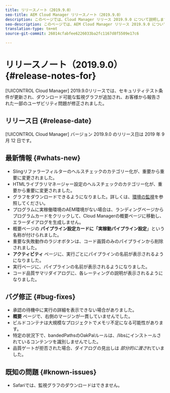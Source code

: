 ```yaml
---
title: リリースノート（2019.9.0）
seo-title: AEM Cloud Manager リリースノート（2019.9.0）
description: このページでは、Cloud Manager リリース 2019.9.0 について説明します。
seo-description: このページでは、AEM Cloud Manager リリース 2019.9.0 について説明します。
translation-type: tm+mt
source-git-commit: 26014cfabfee6226033ba2fc1167d8f5509e17c6

---
```


# リリースノート（2019.9.0） {#release-notes-for}

[!UICONTROL Cloud Manager] 2019.9.0リリースでは、セキュリティテスト条件が更新され、ダウンロード可能な監視グラフが追加され、お客様から報告された一部のユーザビリティ問題が修正されました。

## リリース日 {#release-date}

[!UICONTROL Cloud Manager] バージョン 2019.9.0 のリリース日は 2019 年 9 月 12 日です。

## 最新情報 {#whats-new}

* Slingリファラーフィルターのヘルスチェックのカテゴリー化が、重要から重要に変更されました。
* HTMLライブラリマネージャー設定のヘルスチェックのカテゴリー化が、重要から重要に変更されました。
* グラフをダウンロードできるようになりました。詳しくは、[環境の監視](monitor-your-environments.md)を参照してください。
* プログラムに実稼働環境のAEM環境がない場合は、ランディングページからプログラムカードをクリックして、Cloud Managerの概要ページに移動し、エラーダイアログを生成しません。
* 概要ページの **パイプライン設定****カードに****「実稼動パイプライン設定**」という名称が付けられました。
* 重要な失敗動作のラジオボタンは、コード画質のみのパイプラインから削除されました。
* **アクティビティ** ページに、実行ごとにパイプラインの名前が表示されるようになりました。
* 実行ページに、パイプラインの名前が表示されるようになりました。
* コード品質サマリダイアログに、各レーティングの説明が表示されるようになりました。

## バグ修正 {#bug-fixes}

* 承認の待機中に実行の詳細を表示できない場合がありました。
* **概要** ページで、右側のマージンが一貫していませんでした。
* ビルドコンテナは大規模なプロジェクトでメモリ不足になる可能性があります。
* 特定の状況下で、bandedPathsのOakPalルールは、/libsにインストールされているコンテンツを識別しませんでした。
* 品質ゲートが拒否された場合、ダイアログの見出しは *部分的に渡さ*&#x200B;れていました。

## 既知の問題 {#known-issues}

* Safariでは、監視グラフのダウンロードはできません。
